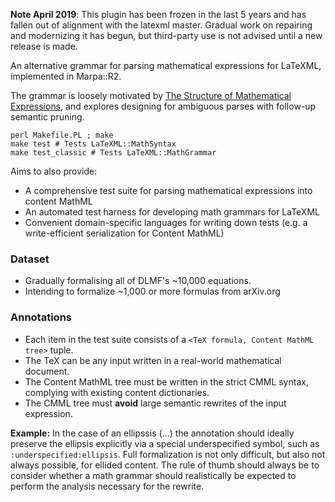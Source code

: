 **Note April 2019**: This plugin has been frozen in the last 5 years and has fallen out of alignment with the latexml master. Gradual work on repairing and modernizing it has begun, but third-party use is not advised until a new release is made.

An alternative grammar for parsing mathematical expressions for LaTeXML, implemented in Marpa::R2.

The grammar is loosely motivated by [The Structure of Mathematical Expressions](https://prodg.org/DeyanGinev_MScThesis.pdf), and explores designing for ambiguous parses with follow-up semantic pruning.


  ```
  perl Makefile.PL ; make
  make test # Tests LaTeXML::MathSyntax
  make test_classic # Tests LaTeXML::MathGrammar
  ```

Aims to also provide:
 * A comprehensive test suite for parsing mathematical expressions into content MathML
 * An automated test harness for developing math grammars for LaTeXML
 * Convenient domain-specific languages for writing down tests (e.g. a write-efficient serialization for Content MathML)

### Dataset

 * Gradually formalising all of DLMF's ~10,000 equations.
 * Intending to formalize ~1,000 or more formulas from arXiv.org

### Annotations
 * Each item in the test suite consists of a ```<TeX formula, Content MathML tree>``` tuple.
 * The TeX can be any input written in a real-world mathematical document.
 * The Content MathML tree must be written in the strict CMML syntax, complying with existing content dictionaries.
 * The CMML tree must **avoid** large semantic rewrites of the input expression.

  **Example:** In the case of an ellipssis (...) the annotation should ideally preserve the ellipsis explicitly
  via a special underspecified symbol, such as ```:underspecified:ellipsis```.
  Full formalization is not only difficult, but also not always possible, for ellided content.
  The rule of thumb should always be to consider whether a math grammar should realistically be expected to perform
  the analysis necessary for the rewrite.
